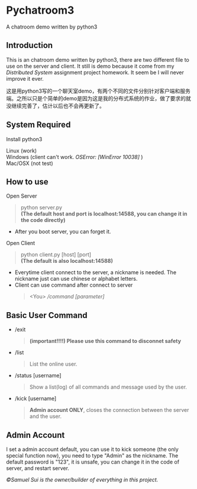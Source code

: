 Pychatroom3
============

A chatroom demo written by python3

Introduction
------------

This is an chatroom demo written by python3, there are two different file to use on the server and client.
It still is demo because it come from my *Distributed System* assignment project homework. It seem be I will never improve it ever.

这是用python3写的一个聊天室demo，有两个不同的文件分别针对客户端和服务端。之所以只是个简单的demo是因为这是我的分布式系统的作业，做了要求的就没继续完善了，估计以后也不会再更新了。

System Required
-----------------

Install python3

Linux (work)  
Windows (client can't work. *OSError: [WinError 10038]* )  
Mac/OSX (not test)

How to use
----------

Open Server
>python server.py  
**(The default host and port is localhost:14588, you can change it in the code directly)**

* After you boot server, you can forget it.

Open Client
>python client.py [host] [port]  
**(The default is also localhost:14588)**

* Everytime client connect to the server, a nickname is needed. The nickname just can use chinese or alphabet letters.
* Client can use command after connect to server 
  > \<You\> */command [parameter]*

Basic User Command
------------------

* /exit  
  >**(important!!!!) Please use this command to disconnet safety**
* /list
  >List the online user.
* /status [username]
  >Show a list(log) of all commands and message used by the user.
* /kick [username]
  >**Admin account ONLY**, closes the connection between the server and the user.

Admin Account
-------------

I set a admin account default, you can use it to kick someone (the only special function now), you need to type "Admin" as the nickname. The default password is "123", it is unsafe, you can change it in the code of server, and restart server.

*&copy;Samuel Sui is the owner/builder of everything in this project.*